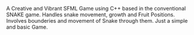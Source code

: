 A Creative and Vibrant SFML Game using C++ based in the conventional SNAKE game.
Handles snake movement, growth and Fruit Positions.
Involves bounderies and movement of Snake through them.
Just a simple and basic Game.
